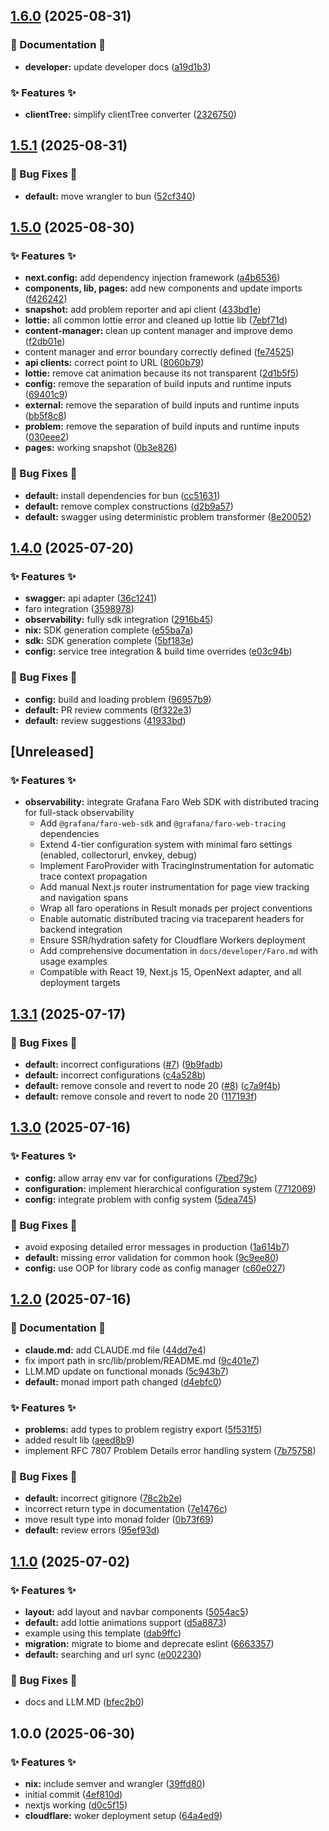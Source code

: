 ## [1.6.0](https://github.com/AtomiCloud/alcohol.argon/compare/v1.5.1...v1.6.0) (2025-08-31)


### 📜 Documentation 📜

* **developer:** update developer docs ([a19d1b3](https://github.com/AtomiCloud/alcohol.argon/commit/a19d1b371ed517208a392e376d0ab3f96ff78894))


### ✨ Features ✨

* **clientTree:** simplify clientTree converter ([2326750](https://github.com/AtomiCloud/alcohol.argon/commit/2326750f860388466245a56dcd90f3277caeacf6))

## [1.5.1](https://github.com/AtomiCloud/alcohol.argon/compare/v1.5.0...v1.5.1) (2025-08-31)


### 🐛 Bug Fixes 🐛

* **default:** move wrangler to bun ([52cf340](https://github.com/AtomiCloud/alcohol.argon/commit/52cf340ea09dd1b92deb478e7c7f48a047ea30cb))

## [1.5.0](https://github.com/AtomiCloud/alcohol.argon/compare/v1.4.0...v1.5.0) (2025-08-30)


### ✨ Features ✨

* **next.config:** add dependency injection framework ([a4b6536](https://github.com/AtomiCloud/alcohol.argon/commit/a4b65367e2562c0ad7719571c48dcbf45cb5d852))
* **components, lib, pages:** add new components and update imports ([f426242](https://github.com/AtomiCloud/alcohol.argon/commit/f426242256bdd1d5a21249fcaabd7e14eeff04e0))
* **snapshot:** add problem reporter and api client ([433bd1e](https://github.com/AtomiCloud/alcohol.argon/commit/433bd1e7f16772e12c068083fab2f075b2afd316))
* **lottie:** all common lottie error and cleaned up lottie lib ([7ebf71d](https://github.com/AtomiCloud/alcohol.argon/commit/7ebf71d59a20d7e73384287de16393748a931a48))
* **content-manager:** clean up content manager and improve demo ([f2db01e](https://github.com/AtomiCloud/alcohol.argon/commit/f2db01e78fdd452b0bc6b8b0c0b25de356362af3))
* content manager and error boundary correctly defined ([fe74525](https://github.com/AtomiCloud/alcohol.argon/commit/fe745254d0ff0b933b4c18a669ac7663da6b7f27))
* **api clients:** correct point to URL ([8060b79](https://github.com/AtomiCloud/alcohol.argon/commit/8060b79da3162306ad1f9f8eb7953e08cc218e7a))
* **lottie:** remove cat animation because its not transparent ([2d1b5f5](https://github.com/AtomiCloud/alcohol.argon/commit/2d1b5f535469ff3994c7309ab2492e6e4b988a69))
* **config:** remove the separation of build inputs and runtime inputs ([69401c9](https://github.com/AtomiCloud/alcohol.argon/commit/69401c9df9bc0a602157b1e8bd4c4319f595e5dc))
* **external:** remove the separation of build inputs and runtime inputs ([bb5f8c8](https://github.com/AtomiCloud/alcohol.argon/commit/bb5f8c859805969117acd7cf132f34d805ef2233))
* **problem:** remove the separation of build inputs and runtime inputs ([030eee2](https://github.com/AtomiCloud/alcohol.argon/commit/030eee220b6482a9af4875807635f977d451bc23))
* **pages:** working snapshot ([0b3e826](https://github.com/AtomiCloud/alcohol.argon/commit/0b3e826a73340468423dfdc18f251904d807fa2d))


### 🐛 Bug Fixes 🐛

* **default:** install dependencies for bun ([cc51631](https://github.com/AtomiCloud/alcohol.argon/commit/cc516313cfe852cf5dfd74e4177ca901ae5300e3))
* **default:** remove complex constructions ([d2b9a57](https://github.com/AtomiCloud/alcohol.argon/commit/d2b9a57d729b910e2fc61127dc2f0c8558303662))
* **default:** swagger using deterministic problem transformer ([8e20052](https://github.com/AtomiCloud/alcohol.argon/commit/8e200524cd6468e078dd38a7b5c61ea704b5acc1))

## [1.4.0](https://github.com/AtomiCloud/alcohol.argon/compare/v1.3.1...v1.4.0) (2025-07-20)


### ✨ Features ✨

* **swagger:** api adapter ([36c1241](https://github.com/AtomiCloud/alcohol.argon/commit/36c124154db248971f2aeb84215ec96b3b083ac9))
* faro integration ([3598978](https://github.com/AtomiCloud/alcohol.argon/commit/3598978e937d99af71e3d24b0f8be0be93d811ff))
* **observability:** fully sdk integration ([2916b45](https://github.com/AtomiCloud/alcohol.argon/commit/2916b45e8067e4ca78e80e42d32062fb244d3ad3))
* **nix:** SDK generation complete ([e55ba7a](https://github.com/AtomiCloud/alcohol.argon/commit/e55ba7ac4b1f24c48ac2738eb78ba9ce72b3ab8d))
* **sdk:** SDK generation complete ([5bf183e](https://github.com/AtomiCloud/alcohol.argon/commit/5bf183e9b674b65c9ab7f1dc348bb8ef00c7e5e6))
* **config:** service tree integration & build time overrides ([e03c94b](https://github.com/AtomiCloud/alcohol.argon/commit/e03c94b13d96d1707be5d4272b64ac5a5aef7bd2))


### 🐛 Bug Fixes 🐛

* **config:** build and loading problem ([96957b9](https://github.com/AtomiCloud/alcohol.argon/commit/96957b9ba23366cd37b359fef94fa74fe58e7270))
* **default:** PR review comments ([6f322e3](https://github.com/AtomiCloud/alcohol.argon/commit/6f322e36dafc5aadde865755005d0cff1f499305))
* **default:** review suggestions ([41933bd](https://github.com/AtomiCloud/alcohol.argon/commit/41933bd05ea0ea83c3d97961624b50f2cfe7db24))

## [Unreleased]

### ✨ Features ✨

* **observability:** integrate Grafana Faro Web SDK with distributed tracing for full-stack observability
  - Add `@grafana/faro-web-sdk` and `@grafana/faro-web-tracing` dependencies
  - Extend 4-tier configuration system with minimal faro settings (enabled, collectorurl, envkey, debug)
  - Implement FaroProvider with TracingInstrumentation for automatic trace context propagation
  - Add manual Next.js router instrumentation for page view tracking and navigation spans
  - Wrap all faro operations in Result monads per project conventions
  - Enable automatic distributed tracing via traceparent headers for backend integration
  - Ensure SSR/hydration safety for Cloudflare Workers deployment
  - Add comprehensive documentation in `docs/developer/Faro.md` with usage examples
  - Compatible with React 19, Next.js 15, OpenNext adapter, and all deployment targets

## [1.3.1](https://github.com/AtomiCloud/alcohol.argon/compare/v1.3.0...v1.3.1) (2025-07-17)


### 🐛 Bug Fixes 🐛

* **default:** incorrect configurations ([#7](https://github.com/AtomiCloud/alcohol.argon/issues/7)) ([9b9fadb](https://github.com/AtomiCloud/alcohol.argon/commit/9b9fadb87f207db3b64ff02949fd5a0966439f73))
* **default:** incorrect configurations ([c4a528b](https://github.com/AtomiCloud/alcohol.argon/commit/c4a528ba86cef04ec29d003e1fd3f24fef6911b5))
* **default:** remove console and revert to node 20 ([#8](https://github.com/AtomiCloud/alcohol.argon/issues/8)) ([c7a9f4b](https://github.com/AtomiCloud/alcohol.argon/commit/c7a9f4b7bcdec2d455d2ce4c108987842870251f))
* **default:** remove console and revert to node 20 ([117193f](https://github.com/AtomiCloud/alcohol.argon/commit/117193fbeea070799ae1167f74c716945c677777))

## [1.3.0](https://github.com/AtomiCloud/alcohol.argon/compare/v1.2.0...v1.3.0) (2025-07-16)


### ✨ Features ✨

* **config:** allow array env var for configurations ([7bed79c](https://github.com/AtomiCloud/alcohol.argon/commit/7bed79ccdecb7ce01dca8528f9de3c293081e436))
* **configuration:** implement hierarchical configuration system ([7712069](https://github.com/AtomiCloud/alcohol.argon/commit/7712069ed02ffaf22a666fbee7483416da60d922))
* **config:** integrate problem with config system ([5dea745](https://github.com/AtomiCloud/alcohol.argon/commit/5dea7458900e36a58975c41ddba08a0936a7f811))


### 🐛 Bug Fixes 🐛

* avoid exposing detailed error messages in production ([1a614b7](https://github.com/AtomiCloud/alcohol.argon/commit/1a614b71ec8ad7c3db20ef0f9b8d8889f642deaf))
* **default:** missing error validation for common hook ([9c9ee80](https://github.com/AtomiCloud/alcohol.argon/commit/9c9ee801c955ff0005ecc8a34cbc9359be95ff39))
* **config:** use OOP for library code as config manager ([c60e027](https://github.com/AtomiCloud/alcohol.argon/commit/c60e027c3780337a3971b9fda70de8b70fea317b))

## [1.2.0](https://github.com/AtomiCloud/alcohol.argon/compare/v1.1.0...v1.2.0) (2025-07-16)


### 📜 Documentation 📜

* **claude.md:** add CLAUDE.md file ([44dd7e4](https://github.com/AtomiCloud/alcohol.argon/commit/44dd7e48a6b1482d163cb00471a6defdadde5a78))
* fix import path in src/lib/problem/README.md ([9c401e7](https://github.com/AtomiCloud/alcohol.argon/commit/9c401e752443e7c9ffa614c76e238a4b12e185f7))
* LLM.MD update on functional monads ([5c943b7](https://github.com/AtomiCloud/alcohol.argon/commit/5c943b7ccdabd2cb2d55a6bcbc00f1cd2f1cb764))
* **default:** monad import path changed ([d4ebfc0](https://github.com/AtomiCloud/alcohol.argon/commit/d4ebfc0db5616c3b03f78a71944e000e0be31f4f))


### ✨ Features ✨

* **problems:** add types to problem registry export ([5f531f5](https://github.com/AtomiCloud/alcohol.argon/commit/5f531f58db014b1f17dbc8d5bb67c80edb19192c))
* added result lib ([aeed8b9](https://github.com/AtomiCloud/alcohol.argon/commit/aeed8b960a2dedd75a0c5d5784a74d44d5c147ee))
* implement RFC 7807 Problem Details error handling system ([7b75758](https://github.com/AtomiCloud/alcohol.argon/commit/7b7575855c1e113d2e7f98bf2d5b1d1529bdbe95))


### 🐛 Bug Fixes 🐛

* **default:** incorrect gitignore ([78c2b2e](https://github.com/AtomiCloud/alcohol.argon/commit/78c2b2ec4215d1ef9af8cff4da8299ac49be5226))
* incorrect return type in documentation ([7e1476c](https://github.com/AtomiCloud/alcohol.argon/commit/7e1476ca117c40954d0563dfe6370ce526072e1c))
* move result type into monad folder ([0b73f69](https://github.com/AtomiCloud/alcohol.argon/commit/0b73f69a343dc60fcb154a40a2880a9e1d6f07cd))
* **default:** review errors ([95ef93d](https://github.com/AtomiCloud/alcohol.argon/commit/95ef93d574f0e4b5d81928e69197c10dbe4c99ea))

## [1.1.0](https://github.com/AtomiCloud/alcohol.argon/compare/v1.0.0...v1.1.0) (2025-07-02)


### ✨ Features ✨

* **layout:** add layout and navbar components ([5054ac5](https://github.com/AtomiCloud/alcohol.argon/commit/5054ac51e8f4ecd8cb55ee8cc36efd25c4f20732))
* **default:** add lottie animations support ([d5a8873](https://github.com/AtomiCloud/alcohol.argon/commit/d5a8873f5d20e80d52991d3399e6edd628840905))
* example using this template ([dab9ffc](https://github.com/AtomiCloud/alcohol.argon/commit/dab9ffc66f08b3ad9f2b7029089bcc34ca97b346))
* **migration:** migrate to biome and deprecate eslint ([6663357](https://github.com/AtomiCloud/alcohol.argon/commit/6663357484f3eda90dabcc886cae3d9eb2a111e0))
* **default:** searching and url sync ([e002230](https://github.com/AtomiCloud/alcohol.argon/commit/e002230a446cef50c4e6caa93ad00ef3c7af0d4e))


### 🐛 Bug Fixes 🐛

* docs and LLM.MD ([bfec2b0](https://github.com/AtomiCloud/alcohol.argon/commit/bfec2b0de30e9ba87a24d5666e497c6796b393c7))

## 1.0.0 (2025-06-30)


### ✨ Features ✨

* **nix:** include semver and wrangler ([39ffd80](https://github.com/AtomiCloud/alcohol.argon/commit/39ffd80f5c2f18d3c0d787a3a8869f942612b275))
* initial commit ([4ef810d](https://github.com/AtomiCloud/alcohol.argon/commit/4ef810d0c6bb66396285328f3c84e1d09ffbfa4c))
* nextjs working ([d0c5f15](https://github.com/AtomiCloud/alcohol.argon/commit/d0c5f15afcfb0a92a4ac3e2db45c69ddd2f0b257))
* **cloudflare:** woker deployment setup ([64a4ed9](https://github.com/AtomiCloud/alcohol.argon/commit/64a4ed9d6d833bd0ff7b78a029818a04a31a438d))

